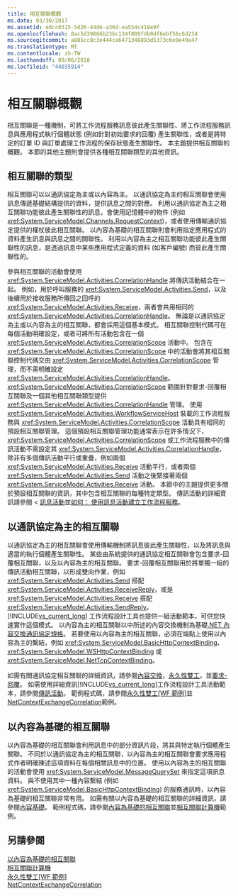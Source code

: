 ```yaml
---
title: 相互關聯概觀
ms.date: 03/30/2017
ms.assetid: edcc0315-5d26-44d6-a36d-ea554c418e9f
ms.openlocfilehash: 8ac5d39866b23bc134f009fdb0df6ebf56c6d234
ms.sourcegitcommit: a885cc8c3e444ca6471348893d5373c6e9e49a47
ms.translationtype: MT
ms.contentlocale: zh-TW
ms.lasthandoff: 09/06/2018
ms.locfileid: "44035914"
---
```

# <a name="correlation-overview"></a>相互關聯概觀
相互關聯是一種機制，可將工作流程服務訊息彼此產生關聯性、將工作流程服務訊息與應用程式執行個體狀態 (例如針對初始要求的回覆) 產生關聯性，或者是將特定的訂單 ID 與訂單處理工作流程的保存狀態產生關聯性。 本主題提供相互關聯的概觀。 本節的其他主題則會提供各種相互關聯類型的其他資訊。  
  
## <a name="types-of-correlation"></a>相互關聯的類型  
 相互關聯可以以通訊協定為主或以內容為主。 以通訊協定為主的相互關聯會使用訊息傳遞基礎結構提供的資料，提供訊息之間的對應。 利用以通訊協定為主之相互關聯功能彼此產生關聯性的訊息，會使用記憶體中的物件 (例如 <xref:System.ServiceModel.Channels.RequestContext>)，或者使用傳輸通訊協定提供的權杖彼此相互關聯。 以內容為基礎的相互關聯則會利用指定應用程式的資料產生訊息與訊息之間的關聯性。 利用以內容為主之相互關聯功能彼此產生關聯性的訊息，是透過訊息中某些應用程式定義的資料 (如客戶編號) 而彼此產生關聯性的。  
  
 參與相互關聯的活動會使用 <xref:System.ServiceModel.Activities.CorrelationHandle> 將傳訊活動結合在一起。 例如，用於呼叫服務的 <xref:System.ServiceModel.Activities.Send>，以及後續用於接收服務所傳回之回呼的 <xref:System.ServiceModel.Activities.Receive>，兩者會共用相同的 <xref:System.ServiceModel.Activities.CorrelationHandle>。 無論是以通訊協定為主或以內容為主的相互關聯，都會採用這個基本模式。 相互關聯控制代碼可在每個活動明確設定，或者可將所有活動包含在一個 <xref:System.ServiceModel.Activities.CorrelationScope> 活動中。 包含在 <xref:System.ServiceModel.Activities.CorrelationScope> 中的活動會將其相互關聯控制代碼交由 <xref:System.ServiceModel.Activities.CorrelationScope> 管理，而不需明確設定 <xref:System.ServiceModel.Activities.CorrelationHandle>。 <xref:System.ServiceModel.Activities.CorrelationScope> 範圍針對要求-回覆相互關聯及一個其他相互關聯類型提供 <xref:System.ServiceModel.Activities.CorrelationHandle> 管理。 使用 <xref:System.ServiceModel.Activities.WorkflowServiceHost> 裝載的工作流程服務與 <xref:System.ServiceModel.Activities.CorrelationScope> 活動具有相同的預設相互關聯管理。 這個預設相互關聯管理功能通常表示在許多情況下，<xref:System.ServiceModel.Activities.CorrelationScope> 或工作流程服務中的傳訊活動不需設定其 <xref:System.ServiceModel.Activities.CorrelationHandle>，除非有多個傳訊活動平行或重疊，例如兩個 <xref:System.ServiceModel.Activities.Receive> 活動平行，或者兩個 <xref:System.ServiceModel.Activities.Send> 活動之後緊接著兩個 <xref:System.ServiceModel.Activities.Receive> 活動。 本節中的主題提供更多關於預設相互關聯的資訊，其中包含相互關聯的每種特定類型。 傳訊活動的詳細資訊請參閱 <<c0> [ 訊息活動](../../../../docs/framework/wcf/feature-details/messaging-activities.md)並[如何： 使用訊息活動建立工作流程服務](../../../../docs/framework/wcf/feature-details/how-to-create-a-workflow-service-with-messaging-activities.md)。  
  
## <a name="protocol-based-correlation"></a>以通訊協定為主的相互關聯  
 以通訊協定為主的相互關聯會使用傳輸機制將訊息彼此產生關聯性，以及將訊息與適當的執行個體產生關聯性。 某些由系統提供的通訊協定相互關聯會包含要求-回覆相互關聯，以及以內容為主的相互關聯。 要求-回覆相互關聯用於將單獨一組的傳訊活動相互關聯，以形成雙向作業，例如 <xref:System.ServiceModel.Activities.Send> 搭配 <xref:System.ServiceModel.Activities.ReceiveReply>，或是 <xref:System.ServiceModel.Activities.Receive> 搭配 <xref:System.ServiceModel.Activities.SendReply>。 [!INCLUDE[vs_current_long](../../../../includes/vs-current-long-md.md)] 工作流程設計工具也提供一組活動範本，可供您快速實作這個模式。 以內容為主的相互關聯以中所述的內容交換機制為基礎[.NET 內容交換通訊協定規格](https://go.microsoft.com/fwlink/?LinkID=166059)。 若要使用以內容為主的相互關聯，必須在端點上使用以內容為主的繫結，例如 <xref:System.ServiceModel.BasicHttpContextBinding>、<xref:System.ServiceModel.WSHttpContextBinding> 或 <xref:System.ServiceModel.NetTcpContextBinding>。  
  
 如需有關通訊協定相互關聯的詳細資訊，請參閱[內容交換](../../../../docs/framework/wcf/feature-details/context-exchange-correlation.md)，[永久性雙工](../../../../docs/framework/wcf/feature-details/durable-duplex-correlation.md)，並[要求-回覆](../../../../docs/framework/wcf/feature-details/request-reply-correlation.md)。 如需使用詳細資訊[!INCLUDE[vs_current_long](../../../../includes/vs-current-long-md.md)]工作流程設計工具活動範本，請參閱[傳訊活動](../../../../docs/framework/wcf/feature-details/messaging-activities.md)。 範例程式碼，請參閱[永久性雙工&#91;WF 範例&#93;](../../../../docs/framework/windows-workflow-foundation/samples/durable-duplex.md)並[NetContextExchangeCorrelation](https://msdn.microsoft.com/library/93c74a1a-b9e2-46c6-95c0-c9b0e9472caf)範例。  
  
## <a name="content-based-correlation"></a>以內容為基礎的相互關聯  
 以內容為基礎的相互關聯會利用訊息中的部分資訊片段，將其與特定執行個體產生關聯。 不同於以通訊協定為主的相互關聯，以內容為主的相互關聯會要求應用程式作者明確陳述這項資料在每個相關訊息中的位置。 使用以內容為主的相互關聯的活動會使用 <xref:System.ServiceModel.MessageQuerySet> 來指定這項訊息資料。 與不使用其中一種內容繫結 (例如 <xref:System.ServiceModel.BasicHttpContextBinding>) 的服務通訊時，以內容為基礎的相互關聯非常有用。 如需有關以內容為基礎的相互關聯的詳細資訊，請參閱[內容基礎](../../../../docs/framework/wcf/feature-details/content-based-correlation.md)。 範例程式碼，請參閱[內容為基礎的相互關聯](../../../../docs/framework/windows-workflow-foundation/samples/content-based-correlation.md)並[相互關聯計算機](../../../../docs/framework/windows-workflow-foundation/samples/correlated-calculator.md)範例。  
  
## <a name="see-also"></a>另請參閱  
 [以內容為基礎的相互關聯](../../../../docs/framework/windows-workflow-foundation/samples/content-based-correlation.md)  
 [相互關聯計算機](../../../../docs/framework/windows-workflow-foundation/samples/correlated-calculator.md)  
 [永久性雙工&#91;WF 範例&#93;](../../../../docs/framework/windows-workflow-foundation/samples/durable-duplex.md)  
 [NetContextExchangeCorrelation](https://msdn.microsoft.com/library/93c74a1a-b9e2-46c6-95c0-c9b0e9472caf)

